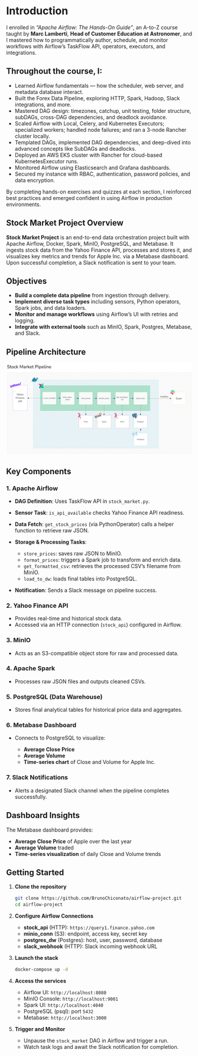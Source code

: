 # Introduction

I enrolled in *“Apache Airflow: The Hands-On Guide”*, an A-to-Z course taught by **Marc Lamberti**, **Head of Customer Education at Astronomer**, and I mastered how to programmatically author, schedule, and monitor workflows with Airflow’s TaskFlow API, operators, executors, and integrations.

## Throughout the course, I:
- Learned Airflow fundamentals — how the scheduler, web server, and metadata database interact.
- Built the Forex Data Pipeline, exploring HTTP, Spark, Hadoop, Slack integrations, and more.
- Mastered DAG design: timezones, catchup, unit testing, folder structure, subDAGs, cross-DAG dependencies, and deadlock avoidance.
- Scaled Airflow with Local, Celery, and Kubernetes Executors; specialized workers; handled node failures; and ran a 3-node Rancher cluster locally.
- Templated DAGs, implemented DAG dependencies, and deep-dived into advanced concepts like SubDAGs and deadlocks.
- Deployed an AWS EKS cluster with Rancher for cloud-based KubernetesExecutor runs.
- Monitored Airflow using Elasticsearch and Grafana dashboards.
- Secured my instance with RBAC, authentication, password policies, and data encryption.

By completing hands-on exercises and quizzes at each section, I reinforced best practices and emerged confident in using Airflow in production environments.

## Stock Market Project Overview

**Stock Market Project** is an end-to-end data orchestration project built with Apache Airflow, Docker, Spark, MinIO, PostgreSQL, and Metabase. It ingests stock data from the Yahoo Finance API, processes and stores it, and visualizes key metrics and trends for Apple Inc. via a Metabase dashboard. Upon successful completion, a Slack notification is sent to your team.

## Objectives

* **Build a complete data pipeline** from ingestion through delivery.
* **Implement diverse task types** including sensors, Python operators, Spark jobs, and data loaders.
* **Monitor and manage workflows** using Airflow’s UI with retries and logging.
* **Integrate with external tools** such as MinIO, Spark, Postgres, Metabase, and Slack.

## Pipeline Architecture

![Stock Market Pipeline](./pics/pipeline-architecture.png)

## Key Components

### 1. Apache Airflow

* **DAG Definition**: Uses TaskFlow API in `stock_market.py`.
* **Sensor Task**: `is_api_available` checks Yahoo Finance API readiness.
* **Data Fetch**: `get_stock_prices` (via PythonOperator) calls a helper function to retrieve raw JSON.
* **Storage & Processing Tasks**:

  * `store_prices`: saves raw JSON to MinIO.
  * `format_prices`: triggers a Spark job to transform and enrich data.
  * `get_formatted_csv`: retrieves the processed CSV’s filename from MinIO.
  * `load_to_dw`: loads final tables into PostgreSQL.
* **Notification**: Sends a Slack message on pipeline success.

### 2. Yahoo Finance API

* Provides real-time and historical stock data.
* Accessed via an HTTP connection (`stock_api`) configured in Airflow.

### 3. MinIO

* Acts as an S3-compatible object store for raw and processed data.

### 4. Apache Spark

* Processes raw JSON files and outputs cleaned CSVs.

### 5. PostgreSQL (Data Warehouse)

* Stores final analytical tables for historical price data and aggregates.

### 6. Metabase Dashboard

* Connects to PostgreSQL to visualize:

  * **Average Close Price**
  * **Average Volume**
  * **Time-series chart** of Close and Volume for Apple Inc.

### 7. Slack Notifications

* Alerts a designated Slack channel when the pipeline completes successfully.

## Dashboard Insights

The Metabase dashboard provides:

* **Average Close Price** of Apple over the last year
* **Average Volume** traded
* **Time-series visualization** of daily Close and Volume trends

## Getting Started

1. **Clone the repository**
   ```bash
   git clone https://github.com/BrunoChiconato/airflow-project.git
   cd airflow-project
   ```

2. **Configure Airflow Connections**

   * **stock\_api** (HTTP): `https://query1.finance.yahoo.com`
   * **minio\_conn** (S3): endpoint, access key, secret key
   * **postgres\_dw** (Postgres): host, user, password, database
   * **slack\_webhook** (HTTP): Slack incoming webhook URL

3. **Launch the stack**

   ```bash
   docker-compose up -d
   ```

4. **Access the services**

   * Airflow UI: `http://localhost:8080`
   * MinIO Console: `http://localhost:9001`
   * Spark UI: `http://localhost:4040`
   * PostgreSQL (psql): port `5432`
   * Metabase: `http://localhost:3000`

5. **Trigger and Monitor**

   * Unpause the `stock_market` DAG in Airflow and trigger a run.
   * Watch task logs and await the Slack notification for completion.
